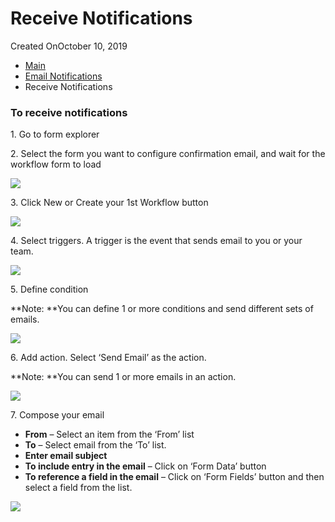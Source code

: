 # Receive Notifications

Created OnOctober 10, 2019

* [Main](https://captisa.com/docs)
* [Email Notifications](https://captisa.com/docs/category/email-notification)
* Receive Notifications

### To receive notifications

1\. Go to form explorer

2\. Select the form you want to configure confirmation email, and wait for the workflow form to load

![](https://captisa.com/wp-content/uploads/2019/10/send-email-1.png)

3\. Click New or Create your 1st Workflow button

![](https://captisa.com/wp-content/uploads/2019/10/send-email-2.png)

4\. Select triggers. A trigger is the event that sends email to you or your team.

![](https://captisa.com/wp-content/uploads/2019/10/send-email-3-select-trigger.png)

5\. Define condition

**Note: **You can define 1 or more conditions and send different sets of emails.

![](https://captisa.com/wp-content/uploads/2019/10/send-email-4-define-condition.png)

6\. Add action. Select ‘Send Email’ as the action.

**Note: **You can send 1 or more emails in an action.

![](https://captisa.com/wp-content/uploads/2019/10/send-email-5-add-action.png)

7\. Compose your email

* **From** – Select an item from the ‘From’ list
* **To** – Select email from the ‘To’ list.
* **Enter email subject**
* **To include entry in the email** – Click on ‘Form Data’ button
* **To reference a field in the email** – Click on ‘Form Fields’ button and then select a field from the list.

![](https://captisa.com/wp-content/uploads/2019/10/send-email-7-define-action.png)
